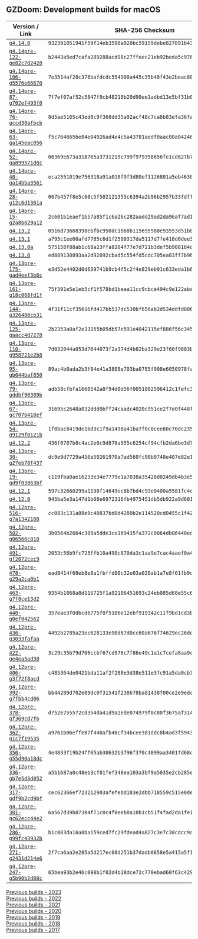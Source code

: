 ## GZDoom: Development builds for macOS

|Version / Link|SHA-256 Checksum|
|---|---|
|[`g4.14.0`](https://github.com/alexey-lysiuk/gzdoom-macos-devbuilds/releases/download/g4.14.0/gzdoom-g4.14.0.zip)|`932391051941f59f14eb3598a020bc59159debe827891b43da5ac74925868ec5`|
|[`g4.14pre-122-ge82c7d2428`](https://github.com/alexey-lysiuk/gzdoom-macos-devbuilds/releases/download/g4.14pre-122-ge82c7d2428/gzdoom-g4.14pre-122-ge82c7d2428.zip)|`b2443a5ed7cafa289288acd98c27ffeec21eb92beda5c9763dbf8501311440b8`|
|[`g4.14pre-106-g5576e66670`](https://github.com/alexey-lysiuk/gzdoom-macos-devbuilds/releases/download/g4.14pre-106-g5576e66670/gzdoom-g4.14pre-106-g5576e66670.zip)|`7e3514af28c378bafdcdc554900a445c35b48f43e2beac88452d34b51429b25b`|
|[`g4.14pre-87-g702ef493f0`](https://github.com/alexey-lysiuk/gzdoom-macos-devbuilds/releases/download/g4.14pre-87-g702ef493f0/gzdoom-g4.14pre-87-g702ef493f0.zip)|`7f7ef07af52c5847f9cb48218b20d90ee1adbd13e5bf31b09946f3d9b7040254`|
|[`g4.14pre-76-gccd38afbcb`](https://github.com/alexey-lysiuk/gzdoom-macos-devbuilds/releases/download/g4.14pre-76-gccd38afbcb/gzdoom-g4.14pre-76-gccd38afbcb.zip)|`8d5ae5165c43ed0c9f368dd35a92acf48c7ca8b83efa36fad38c3264a286f94e`|
|[`g4.14pre-63-ga145eac056`](https://github.com/alexey-lysiuk/gzdoom-macos-devbuilds/releases/download/g4.14pre-63-ga145eac056/gzdoom-g4.14pre-63-ga145eac056.zip)|`f5c764665be04e04926ad4e4c5a43781aedf0aac00a042469baefc53cbce9752`|
|[`g4.14pre-52-ga899571d8c`](https://github.com/alexey-lysiuk/gzdoom-macos-devbuilds/releases/download/g4.14pre-52-ga899571d8c/gzdoom-g4.14pre-52-ga899571d8c.zip)|`06369e673a318765a3731215c799f979358656fe1cd827b71b9fa9821e92ba0d`|
|[`g4.14pre-40-ga14bba3561`](https://github.com/alexey-lysiuk/gzdoom-macos-devbuilds/releases/download/g4.14pre-40-ga14bba3561/gzdoom-g4.14pre-40-ga14bba3561.zip)|`eca2551019e756318a91a018f9f3d80ef1126801a5eb463045f6ba3a9bf156eb`|
|[`g4.14pre-28-g12c6d1361a`](https://github.com/alexey-lysiuk/gzdoom-macos-devbuilds/releases/download/g4.14pre-28-g12c6d1361a/gzdoom-g4.14pre-28-g12c6d1361a.zip)|`067b457f8e5c60c5f502121355c6394a2b96b2957b33fdff41908da68b048371`|
|[`g4.14pre-15-g2a8b629a12`](https://github.com/alexey-lysiuk/gzdoom-macos-devbuilds/releases/download/g4.14pre-15-g2a8b629a12/gzdoom-g4.14pre-15-g2a8b629a12.zip)|`2c601b1eaef1b57a85f1c6a26c282aadd29ad2da96af7ad147996f65010c264e`|
|[`g4.13.2`](https://github.com/alexey-lysiuk/gzdoom-macos-devbuilds/releases/download/g4.13.2/gzdoom-g4.13.2.zip)|`0516d73668398ebfbc950dc1068b115695980e93553d51b843c6a5a62edacc2c`|
|[`g4.13.1`](https://github.com/alexey-lysiuk/gzdoom-macos-devbuilds/releases/download/g4.13.1/gzdoom-g4.13.1.zip)|`a795c1ee60afd7785c6d1f2590317da5117d7fe416d0dee35939f5712f308ffe`|
|[`g4.13.0a`](https://github.com/alexey-lysiuk/gzdoom-macos-devbuilds/releases/download/g4.13.0a/gzdoom-g4.13.0a.zip)|`575158f88ab1c68a23ffa8204f77e7d721b3def5b908184dbf89d32e0a9591a0`|
|[`g4.13.0`](https://github.com/alexey-lysiuk/gzdoom-macos-devbuilds/releases/download/g4.13.0/gzdoom-g4.13.0.zip)|`ed889130893aa2d92092cbad5c554fd5cdc705ea83ff7b96d3898475952c533b`|
|[`g4.13pre-175-gad4eef3b6c`](https://github.com/alexey-lysiuk/gzdoom-macos-devbuilds/releases/download/g4.13pre-175-gad4eef3b6c/gzdoom-g4.13pre-175-gad4eef3b6c.zip)|`e3d52e4402d0d639741b9cb4f5c2f4e829eb91c633eda1b682cb7d7ca2088a85`|
|[`g4.13pre-161-g18c068fd1f`](https://github.com/alexey-lysiuk/gzdoom-macos-devbuilds/releases/download/g4.13pre-161-g18c068fd1f/gzdoom-g4.13pre-161-g18c068fd1f.zip)|`75f391e5e1eb5cf1f578bd1baaa11cc9cbce494c9e122abab7c0da8a5c6d4cc6`|
|[`g4.13pre-144-g326480cb31`](https://github.com/alexey-lysiuk/gzdoom-macos-devbuilds/releases/download/g4.13pre-144-g326480cb31/gzdoom-g4.13pre-144-g326480cb31.zip)|`4f31f11cf35616fd417bb537dc530bf656ab2d534ddfd80607dd911d230432f2`|
|[`g4.13pre-125-gaacc4d7278`](https://github.com/alexey-lysiuk/gzdoom-macos-devbuilds/releases/download/g4.13pre-125-gaacc4d7278/gzdoom-g4.13pre-125-gaacc4d7278.zip)|`2b2353a0af2e33155b05db57e591e4042115ef886f56c3459e106050642bd799`|
|[`g4.13pre-110-g958721e2b8`](https://github.com/alexey-lysiuk/gzdoom-macos-devbuilds/releases/download/g4.13pre-110-g958721e2b8/gzdoom-g4.13pre-110-g958721e2b8.zip)|`7d032044a053d7644073f2a374d4b82ba329e23f60f9883ba15e0934f8535f58`|
|[`g4.13pre-95-gb044baf850`](https://github.com/alexey-lysiuk/gzdoom-macos-devbuilds/releases/download/g4.13pre-95-gb044baf850/gzdoom-g4.13pre-95-gb044baf850.zip)|`89ac4b0ada2b3f84e41a3808e703ba0785f908e6050978faccd9534af11aad80`|
|[`g4.13pre-79-gddbf90389b`](https://github.com/alexey-lysiuk/gzdoom-macos-devbuilds/releases/download/g4.13pre-79-gddbf90389b/gzdoom-g4.13pre-79-gddbf90389b.zip)|`adb58cfbfa1660542a8f94d0d56f0051802596412c1fefc3d0d535e74f168266`|
|[`g4.13pre-67-gc707b418ef`](https://github.com/alexey-lysiuk/gzdoom-macos-devbuilds/releases/download/g4.13pre-67-gc707b418ef/gzdoom-g4.13pre-67-gc707b418ef.zip)|`31695c2648a032ddd0bff24caadc4020c951ce2f7e0f448f00889138ce361d55`|
|[`g4.13pre-54-g9129f0121b`](https://github.com/alexey-lysiuk/gzdoom-macos-devbuilds/releases/download/g4.13pre-54-g9129f0121b/gzdoom-g4.13pre-54-g9129f0121b.zip)|`1f0bac8419de1bd3c1f9a1498a41ba7f0c0cee60c70dc23517e5efff62dd022c`|
|[`g4.12.2`](https://github.com/alexey-lysiuk/gzdoom-macos-devbuilds/releases/download/g4.12.2/gzdoom-g4.12.2.zip)|`436f0707b8c4ac2e0c9d870a955c6254cf94cfb2da6be3d7ea324f387440dcda`|
|[`g4.13pre-38-g27eb78f437`](https://github.com/alexey-lysiuk/gzdoom-macos-devbuilds/releases/download/g4.13pre-38-g27eb78f437/gzdoom-g4.13pre-38-g27eb78f437.zip)|`dc9e9d7729a416a50261970a7ad560fc90b9748e407e82e12e90873c4c71f218`|
|[`g4.13pre-19-gd9f03863bf`](https://github.com/alexey-lysiuk/gzdoom-macos-devbuilds/releases/download/g4.13pre-19-gd9f03863bf/gzdoom-g4.13pre-19-gd9f03863bf.zip)|`c119fba0ae16233e34e7779e1a7038a35428d0249db4b3e52e0f0d737ad918fb`|
|[`g4.12.1`](https://github.com/alexey-lysiuk/gzdoom-macos-devbuilds/releases/download/g4.12.1/gzdoom-g4.12.1.zip)|`597c32660299a1198f14649ec8b7bd4c93e0400a5581fc4c53f61b75479acf7c`|
|[`g4.12.0`](https://github.com/alexey-lysiuk/gzdoom-macos-devbuilds/releases/download/g4.12.0/gzdoom-g4.12.0.zip)|`945ba5e3a147d1b08e6972316fb4975451db5db922a9d6019277e1abbd5051ff`|
|[`g4.12pre-516-g7a1342188`](https://github.com/alexey-lysiuk/gzdoom-macos-devbuilds/releases/download/g4.12pre-516-g7a1342188/gzdoom-g4.12pre-516-g7a1342188.zip)|`cc083c131a88e9c40837bd0d4280b2e114520cd0455c1f42b3fc59e5c31a34c2`|
|[`g4.12pre-502-g06566c010`](https://github.com/alexey-lysiuk/gzdoom-macos-devbuilds/releases/download/g4.12pre-502-g06566c010/gzdoom-g4.12pre-502-g06566c010.zip)|`3b0564b2664c309a5dde3ce169435fa372c0064db06440ed7201a9840007c10b`|
|[`g4.12pre-491-gf2072cec9`](https://github.com/alexey-lysiuk/gzdoom-macos-devbuilds/releases/download/g4.12pre-491-gf2072cec9/gzdoom-g4.12pre-491-gf2072cec9.zip)|`2053c56b9fc725ffb10a490c870da3c1aa9e7cac4aaef0a484b7acdaf1487f52`|
|[`g4.12pre-478-g29a2ca0b1`](https://github.com/alexey-lysiuk/gzdoom-macos-devbuilds/releases/download/g4.12pre-478-g29a2ca0b1/gzdoom-g4.12pre-478-g29a2ca0b1.zip)|`ead8414f68eb8e8a1fbffd00c32e03a020ab1a7e8f61fb9da808782e09936c25`|
|[`g4.12pre-463-g7f8ce13d2`](https://github.com/alexey-lysiuk/gzdoom-macos-devbuilds/releases/download/g4.12pre-463-g7f8ce13d2/gzdoom-g4.12pre-463-g7f8ce13d2.zip)|`9354b1068a8d115725f1a92106451693c24eb085d68e55c6822e2fbc660fc9f5`|
|[`g4.12pre-448-g0ef042562`](https://github.com/alexey-lysiuk/gzdoom-macos-devbuilds/releases/download/g4.12pre-448-g0ef042562/gzdoom-g4.12pre-448-g0ef042562.zip)|`357eae3f0dbcd6775f0f5106e12ebf919342c11f9bd1cd3b50a81104cd3eb503`|
|[`g4.12pre-436-g3033fafaa`](https://github.com/alexey-lysiuk/gzdoom-macos-devbuilds/releases/download/g4.12pre-436-g3033fafaa/gzdoom-g4.12pre-436-g3033fafaa.zip)|`4492b2785a23ec628133e90d67d0cc60a676f74629ec26de8d73d49efcc35e7c`|
|[`g4.12pre-422-ge4ea5ad30`](https://github.com/alexey-lysiuk/gzdoom-macos-devbuilds/releases/download/g4.12pre-422-ge4ea5ad30/gzdoom-g4.12pre-422-ge4ea5ad30.zip)|`3c29c35b79d706ccbf67cd576c7f86e49c1a1c7cefa8aa9c549401f10b96f662`|
|[`g4.12pre-406-g3f72f8acd`](https://github.com/alexey-lysiuk/gzdoom-macos-devbuilds/releases/download/g4.12pre-406-g3f72f8acd/gzdoom-g4.12pre-406-g3f72f8acd.zip)|`c485364de0421bda11af2f288e3d38e511e3fc91a5da0cb710e0c575cc9a2912`|
|[`g4.12pre-392-g7fbb4cd06`](https://github.com/alexey-lysiuk/gzdoom-macos-devbuilds/releases/download/g4.12pre-392-g7fbb4cd06/gzdoom-g4.12pre-392-g7fbb4cd06.zip)|`bb44289d702e09dc0f31541f238678ba81438f00ce2e9edc1b4b885e523c074e`|
|[`g4.12pre-378-gf369cd7f6`](https://github.com/alexey-lysiuk/gzdoom-macos-devbuilds/releases/download/g4.12pre-378-gf369cd7f6/gzdoom-g4.12pre-378-gf369cd7f6.zip)|`d752e755572cd354da41d9a2ede074979f0c80f3675af314208f290638f93c90`|
|[`g4.12pre-362-g1c7f19535`](https://github.com/alexey-lysiuk/gzdoom-macos-devbuilds/releases/download/g4.12pre-362-g1c7f19535/gzdoom-g4.12pre-362-g1c7f19535.zip)|`a9761b06effe87f440afb46cf34bcee381ddc8b4ad3f5943b01070f420344e58`|
|[`g4.12pre-350-g55d90a18dc`](https://github.com/alexey-lysiuk/gzdoom-macos-devbuilds/releases/download/g4.12pre-350-g55d90a18dc/gzdoom-g4.12pre-350-g55d90a18dc.zip)|`4e4833f19b24ff65ab30632b3796f370c4899aa3401fd68cf72e276c05932587`|
|[`g4.12pre-336-gb7e5d3d052`](https://github.com/alexey-lysiuk/gzdoom-macos-devbuilds/releases/download/g4.12pre-336-gb7e5d3d052/gzdoom-g4.12pre-336-gb7e5d3d052.zip)|`a5b1687a0c48eb3cf01fef348ea103a3bf9a5035e2cb285ef9ec23c94c9dceb4`|
|[`g4.12pre-317-gdf9b2cd9bf`](https://github.com/alexey-lysiuk/gzdoom-macos-devbuilds/releases/download/g4.12pre-317-gdf9b2cd9bf/gzdoom-g4.12pre-317-gdf9b2cd9bf.zip)|`cec62366ef723212903afefebd183e2dbb718559c515e0de722d256d5449bb7a`|
|[`g4.12pre-301-gc62ecc44e2`](https://github.com/alexey-lysiuk/gzdoom-macos-devbuilds/releases/download/g4.12pre-301-gc62ecc44e2/gzdoom-g4.12pre-301-gc62ecc44e2.zip)|`6a567d39b87384f71c0c4f8eeb8a18b1cb51f4fad2da1fe10b7a4d97ce5aca9a`|
|[`g4.12pre-286-g99fc43932b`](https://github.com/alexey-lysiuk/gzdoom-macos-devbuilds/releases/download/g4.12pre-286-g99fc43932b/gzdoom-g4.12pre-286-g99fc43932b.zip)|`b1c083da16a0ba159ced7fc29fdead4a827c3e7c38cdcc9a9e1a4c2ae8cf5cb7`|
|[`g4.12pre-271-g2431d214e6`](https://github.com/alexey-lysiuk/gzdoom-macos-devbuilds/releases/download/g4.12pre-271-g2431d214e6/gzdoom-g4.12pre-271-g2431d214e6.zip)|`2f7ca6aa2e285a5d217ec08d251b37dadb0858e5a415a5f135a8a2d01d724ff9`|
|[`g4.12pre-247-g5b90b2d80c`](https://github.com/alexey-lysiuk/gzdoom-macos-devbuilds/releases/download/g4.12pre-247-g5b90b2d80c/gzdoom-g4.12pre-247-g5b90b2d80c.zip)|`65bea93b2e46c098b1f02d4b18dce72c770ebad60f63c429ee5616111c67bb5f`|

[Previous builds - 2023](https://github.com/alexey-lysiuk/gzdoom-macos-devbuilds-2023)  
[Previous builds - 2022](https://github.com/alexey-lysiuk/gzdoom-macos-devbuilds-2022)  
[Previous builds - 2021](https://github.com/alexey-lysiuk/gzdoom-macos-devbuilds-2021)  
[Previous builds - 2020](https://github.com/alexey-lysiuk/gzdoom-macos-devbuilds-2020)  
[Previous builds - 2019](https://github.com/alexey-lysiuk/gzdoom-macos-devbuilds-2019)  
[Previous builds - 2018](https://github.com/alexey-lysiuk/gzdoom-macos-devbuilds-2018)  
[Previous builds - 2017](https://github.com/alexey-lysiuk/gzdoom-macos-devbuilds-2017)
